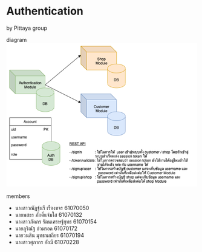 # Authentication

by Pittaya group

diagram
!["diagram"](https://github.com/gearprn/sop-authentication-module/blob/main/sop-authentication-diagram.png)

members

- นางสาวณัฏฐ์นรี เรืองขจร 61070050
- นายพสธร ภักดิ์แจ่มใส 61070132
- นางสาวภัคภร รัตนเศรษฐ์ยุทธ 61070154
- นายภูริณัฐ อ่วมรอด 61070172
- นายวนสิน มุทธาเสถียร 61070194
- นางสาวศุภากร อัถมี 61070228
